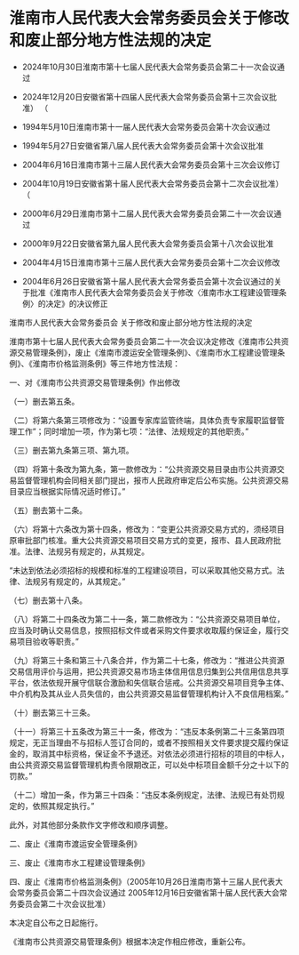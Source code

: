 # 淮南市人民代表大会常务委员会关于修改和废止部分地方性法规的决定

- 2024年10月30日淮南市第十七届人民代表大会常务委员会第二十一次会议通过

- 2024年12月20日安徽省第十四届人民代表大会常务委员会第十三次会议批准）
  （

- 1994年5月10日淮南市第十一届人民代表大会常务委员会第十次会议通过

- 1994年5月27日安徽省第八届人民代表大会常务委员会第十次会议批准

- 2004年6月16日淮南市第十三届人民代表大会常务委员会第十三次会议修订

- 2004年10月19日安徽省第十届人民代表大会常务委员会第十二次会议批准）
  （

- 2000年6月29日淮南市第十二届人民代表大会常务委员会第二十一次会议通过

- 2000年9月22日安徽省第九届人民代表大会常务委员会第十八次会议批准

- 2004年4月15日淮南市第十三届人民代表大会常务委员会第十二次会议修改

- 2004年6月26日安徽省第十届人民代表大会常务委员会第十次会议通过的关于批准《淮南市人民代表大会常务委员会关于修改〈淮南市水工程建设管理条例〉的决定》的决议修正

<!-- INFO END -->

淮南市人民代表大会常务委员会 关于修改和废止部分地方性法规的决定

淮南市第十七届人民代表大会常务委员会第二十一次会议决定修改《淮南市公共资源交易管理条例》，废止《淮南市渡运安全管理条例》、《淮南市水工程建设管理条例》、《淮南市价格监测条例》等三件地方性法规：

一、对《淮南市公共资源交易管理条例》作出修改

（一）删去第五条。

（二）将第六条第三项修改为：“设置专家库监管终端，具体负责专家履职监督管理工作”；同时增加一项，作为第七项：“法律、法规规定的其他职责。”

（三）删去第九条第三项、第九项。

（四）将第十条改为第九条，第一款修改为：“公共资源交易目录由市公共资源交易监督管理机构会同相关部门提出，报市人民政府审定后公布实施。公共资源交易目录应当根据实际情况适时修订。”

（五）删去第十二条。

（六）将第十六条改为第十四条，修改为：“变更公共资源交易方式的，须经项目原审批部门核准。重大公共资源交易项目交易方式的变更，报市、县人民政府批准。法律、法规另有规定的，从其规定。

“未达到依法必须招标的规模和标准的工程建设项目，可以采取其他交易方式。法律、法规另有规定的，从其规定。”

（七）删去第十八条。

（八）将第二十四条改为第二十一条，第二款修改为：“公共资源交易项目单位，应当及时确认交易信息，按照招标文件或者采购文件要求收取履约保证金，履行交易项目验收等职责。”

（九）将第三十条和第三十八条合并，作为第二十七条，修改为：“推进公共资源交易信用评价与运用，把公共资源交易市场主体信用信息归集到公共信用信息共享平台，依法依规开展守信联合激励和失信联合惩戒。公共资源交易项目竞争主体、中介机构及其从业人员失信的，由公共资源交易监督管理机构计入不良信用档案。”

（十）删去第三十三条。

（十一）将第三十五条改为第三十一条，修改为：“违反本条例第二十三条第四项规定，无正当理由不与招标人签订合同的，或者不按照相关文件要求提交履约保证金的，取消其中标资格，保证金不予退还。对依法必须进行招标的项目的中标人，由公共资源交易监督管理机构责令限期改正，可以处中标项目金额千分之十以下的罚款。”

（十二）增加一条，作为第三十四条：“违反本条例规定，法律、法规已有处罚规定的，依照其规定执行。”

此外，对其他部分条款作文字修改和顺序调整。

二、废止《淮南市渡运安全管理条例》

三、废止《淮南市水工程建设管理条例》

四、废止《淮南市价格监测条例》（2005年10月26日淮南市第十三届人民代表大会常务委员会第二十四次会议通过 2005年12月16日安徽省第十届人民代表大会常务委员会第二十次会议批准）

本决定自公布之日起施行。

《淮南市公共资源交易管理条例》根据本决定作相应修改，重新公布。
